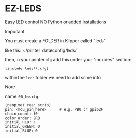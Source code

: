 # EZ-LEDS
Easy LED control NO Python or added installations

>[!IMPORTANT]
>
>You must create a FOLDER in Klipper called "leds"
>
>like this:
>~/printer_data/config/leds/
>
>then, in your printer.cfg add this under your "includes" section:
>
>```[include leds/*.cfg]```
>
>within the `leds` folder we need to add some info
>

>[!NOTE]
> name: `00_hw.cfg`
```# === Hardware: declare a NeoPixel strip ===
[neopixel rear_strip]
pin: <mcu_pin_here>      # e.g. PB0 or gpio26
chain_count: 30
color_order: GRB
initial_RED: 0
initial_GREEN: 0
initial_BLUE: 0
```

